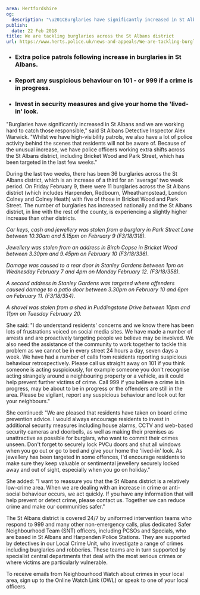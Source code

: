 ```yaml
area: Hertfordshire
og:
  description: "\u201CBurglaries have significantly increased in St Albans and we are working hard to catch those responsible,\u201D said St Albans Detective Inspector Alex Warwick. \u201CWhilst we have high-visibility patrols, we also have a lot of police activity behind the scenes that residents will not be aware of.\""
publish:
  date: 22 Feb 2018
title: We are tackling burglaries across the St Albans district
url: https://www.herts.police.uk/news-and-appeals/We-are-tackling-burglaries-across-the-StAlbans-district-1676F
```

* ### Extra police patrols following increase in burglaries in St Albans.

 * ### Report any suspicious behaviour on 101 - or 999 if a crime is in progress.

 * ### Invest in security measures and give your home the 'lived-in' look.

"Burglaries have significantly increased in St Albans and we are working hard to catch those responsible," said St Albans Detective Inspector Alex Warwick. "Whilst we have high-visibility patrols, we also have a lot of police activity behind the scenes that residents will not be aware of. Because of the unusual increase, we have police officers working extra shifts across the St Albans district, including Bricket Wood and Park Street, which has been targeted in the last few weeks."

During the last two weeks, there has been 36 burglaries across the St Albans district, which is an increase of a third for an 'average' two week period. On Friday February 9, there were 11 burglaries across the St Albans district (which includes Harpenden, Redbourn, Wheathampstead, London Colney and Colney Heath) with five of those in Bricket Wood and Park Street. The number of burglaries has increased nationally and the St Albans district, in line with the rest of the county, is experiencing a slightly higher increase than other districts.

_Car keys, cash and jewellery was stolen from a burglary in Park Street Lane between 10.30am and 5.15pm on February 9 (F3/18/318)._

_Jewellery was stolen from an address in Birch Copse in Bricket Wood between 3.30pm and 9.45pm on February 10 (F3/18/336)._

_Damage was caused to a rear door in Stanley Gardens between 1pm on Wednesday February 7 and 4pm on Monday February 12. (F3/18/358)._

_A second address in Stanley Gardens was targeted where offenders caused damage to a patio door between 3.30pm on February 10 and 6pm on February 11. (F3/18/354)._

_A shovel was stolen from a shed in Puddingstone Drive between 10pm and 11pm on Tuesday February 20._

She said: "I do understand residents' concerns and we know there has been lots of frustrations voiced on social media sites. We have made a number of arrests and are proactively targeting people we believe may be involved. We also need the assistance of the community to work together to tackle this problem as we cannot be in every street 24 hours a day, seven days a week. We have had a number of calls from residents reporting suspicious behaviour retrospectively. Please call us straight away on 101 if you think someone is acting suspiciously, for example someone you don't recognise acting strangely around a neighbouring property or a vehicle, as it could help prevent further victims of crime. Call 999 if you believe a crime is in progress, may be about to be in progress or the offenders are still in the area. Please be vigilant, report any suspicious behaviour and look out for your neighbours."

She continued: "We are pleased that residents have taken on board crime prevention advice. I would always encourage residents to invest in additional security measures including house alarms, CCTV and web-based security cameras and doorbells, as well as making their premises as unattractive as possible for burglars, who want to commit their crimes unseen. Don't forget to securely lock PVCu doors and shut all windows when you go out or go to bed and give your home the 'lived-in' look. As jewellery has been targeted in some offences, I'd encourage residents to make sure they keep valuable or sentimental jewellery securely locked away and out of sight, especially when you go on holiday."

She added: "I want to reassure you that the St Albans district is a relatively low-crime area. When we are dealing with an increase in crime or anti-social behaviour occurs, we act quickly. If you have any information that will help prevent or detect crime, please contact us. Together we can reduce crime and make our communities safer."

The St Albans district is covered 24/7 by uniformed intervention teams who respond to 999 and many other non-emergency calls, plus dedicated Safer Neighbourhood Team (SNT) officers, including PCSOs and Specials, who are based in St Albans and Harpenden Police Stations. They are supported by detectives in our Local Crime Unit, who investigate a range of crimes including burglaries and robberies. These teams are in turn supported by specialist central departments that deal with the most serious crimes or where victims are particularly vulnerable.

To receive emails from Neighbourhood Watch about crimes in your local area, sign up to the Online Watch Link (OWL) or speak to one of your local officers.
